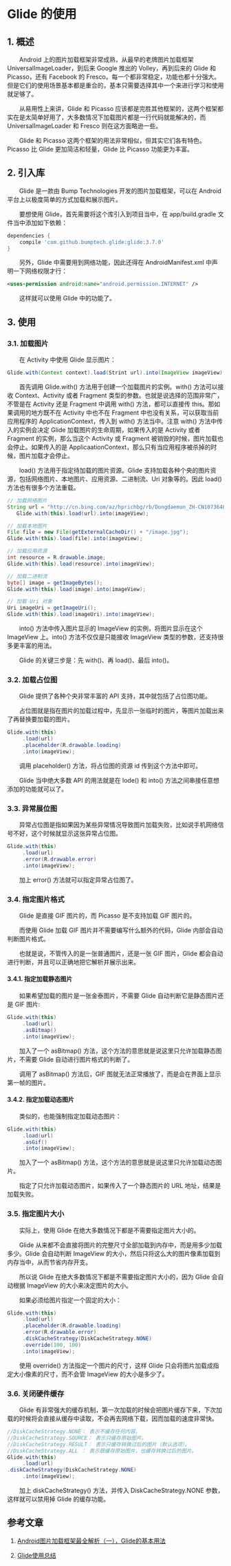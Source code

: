 # Glide 的使用

## 1. 概述

　　Android 上的图片加载框架非常成熟，从最早的老牌图片加载框架 UniversalImageLoader，到后来 Google 推出的 Volley，再到后来的 Glide 和 Picasso，还有 Facebook 的 Fresco。每一个都非常稳定，功能也都十分强大。但是它们的使用场景基本都是重合的，基本只需要选择其中一个来进行学习和使用就足够了。

　　从易用性上来讲，Glide 和 Picasso 应该都是完胜其他框架的，这两个框架都实在是太简单好用了，大多数情况下加载图片都是一行代码就能解决的，而 UniversalImageLoader 和 Fresco 则在这方面略逊一些。

　　Glide 和 Picasso 这两个框架的用法非常相似，但其实它们各有特色。Picasso 比 Glide 更加简洁和轻量，Glide 比 Picasso 功能更为丰富。

## 2. 引入库

　　Glide 是一款由 Bump Technologies 开发的图片加载框架，可以在 Android 平台上以极度简单的方式加载和展示图片。

　　要想使用 Glide，首先需要将这个库引入到项目当中，在 app/build.gradle 文件当中添加如下依赖：

```groovy
dependencies {
    compile 'com.github.bumptech.glide:glide:3.7.0'
}
```

　　另外，Glide 中需要用到网络功能，因此还得在 AndroidManifest.xml 中声明一下网络权限才行：

```xml
<uses-permission android:name="android.permission.INTERNET" />
```

　　这样就可以使用 Glide 中的功能了。

## 3. 使用

### 3.1. 加载图片

　　在 Activity 中使用 Glide 显示图片：

```java
Glide.with(Context context).load(Strint url).into(ImageView imageView);
```

　　首先调用 Glide.with() 方法用于创建一个加载图片的实例。with() 方法可以接收 Context、Activity 或者 Fragment 类型的参数。也就是说选择的范围非常广，不管是在 Activity 还是 Fragment 中调用 with() 方法，都可以直接传 this。那如果调用的地方既不在 Activity 中也不在 Fragment 中也没有关系，可以获取当前应用程序的 ApplicationContext，传入到 with() 方法当中。注意 with() 方法中传入的实例会决定 Glide 加载图片的生命周期，如果传入的是 Activity 或者 Fragment 的实例，那么当这个 Activity 或 Fragment 被销毁的时候，图片加载也会停止。如果传入的是 ApplicaationContext，那么只有当应用程序被杀掉的时候，图片加载才会停止。

　　load() 方法用于指定待加载的图片资源。Glide 支持加载各种个央的图片资源，包括网络图片、本地图片、应用资源、二进制流、Uri 对象等的。因此 load() 方法也有很多个方法重载。

```java
// 加载网络图片
String url = "http://cn.bing.com/az/hprichbg/rb/Dongdaemun_ZH-CN10736487148_1920x1080.jpg";
   Glide.with(this).load(url).into(imageView);

// 加载本地图片
File file = new File(getExternalCacheDir() + "/image.jpg");
Glide.with(this).load(file).into(imageView);

// 加载应用资源
int resource = R.drawable.image;
Glide.with(this).load(resource).into(imageView);

// 加载二进制流
byte[] image = getImageBytes();
Glide.with(this).load(image).into(imageView);

// 加载 Uri 对象
Uri imageUri = getImageUri();
Glide.with(this).load(imageUri).into(imageView);
```

　　into() 方法中传入图片显示的 ImageView 的实例，将图片显示在这个 ImageView 上。into() 方法不仅仅是只能接收 ImageView 类型的参数，还支持很多更丰富的用法。

　　Glide 的关键三步是：先 with()、再 load()、最后 into()。

### 3.2. 加载占位图

　　Glide 提供了各种个央非常丰富的 API 支持，其中就包括了占位图功能。

　　占位图就是指在图片的加载过程中，先显示一张临时的图片，等图片加载出来了再替换要加载的图片。

```java
Glide.with(this)
     .load(url)
     .placeholder(R.drawable.loading)
     .into(imageView);
```

　　调用 placeholder() 方法，将占位图的资源 id 传到这个方法中即可。

　　Glide 当中绝大多数 API 的用法就是在 lode() 和 into() 方法之间串接任意想添加的功能就可以了。

### 3.3. 异常展位图

　　异常占位图是指如果因为某些异常情况导致图片加载失败，比如说手机网络信号不好，这个时候就显示这张异常占位图。

```java
Glide.with(this)
     .load(url)
     .error(R.drawable.error)
     .into(imageView);
```

　　加上 error() 方法就可以指定异常占位图了。

### 3.4. 指定图片格式

　　Glide 是直接 GIF 图片的，而 Picasso 是不支持加载 GIF 图片的。

　　而使用 Glide 加载 GIF 图片并不需要编写什么额外的代码，Glide 内部会自动判断图片格式。

　　也就是说，不管传入的是一张普通图片，还是一张 GIF 图片，Glide 都会自动进行判断，并且可以正确地把它解析并展示出来。

#### 3.4.1. 指定加载静态图片

　　如果希望加载的图片是一张金泰图片，不需要 Glide 自动判断它是静态图片还是 GIF 图片:

```java
Glide.with(this)
     .load(url)
     .asBitmap()
     .into(imageView);
```

　　加入了一个 asBitmap() 方法，这个方法的意思就是说这里只允许加载静态图片，不需要 Glide 自动进行图片格式的判断了。

　　调用了 asBitmap() 方法后，GIF 图就无法正常播放了，而是会在界面上显示第一帧的图片。

#### 3.4.2. 指定加载动态图片

　　类似的，也能强制指定加载动态图片：

```java
Glide.with(this)
     .load(url)
     .asGif()
     .into(imageView);
```

　　加入了一个 asBitmap() 方法，这个方法的意思就是说这里只允许加载动态图片。

　　指定了只允许加载动态图片，如果传入了一个静态图片的 URL 地址，结果是加载失败。

### 3.5. 指定图片大小

　　实际上，使用 Glide 在绝大多数情况下都是不需要指定图片大小的。

　　Glide 从来都不会直接将图片的完整尺寸全部加载到内存中，而是用多少加载多少。Glide 会自动判断 ImageView 的大小，然后只将这么大的图片像素加载到内存当中，从而节省内存开支。

　　所以说 Glide 在绝大多数情况下都是不需要指定图片大小的，因为  Glide 会自动根据 ImageView 的大小来决定图片的大小。

　　如果必须给图片指定一个固定的大小：

```java
Glide.with(this)
     .load(url)
     .placeholder(R.drawable.loading)
     .error(R.drawable.error)
     .diskCacheStrategy(DiskCacheStrategy.NONE)
     .override(100, 100)
     .into(imageView);
```

　　使用 override() 方法指定一个图片的尺寸，这样 Glide 只会将图片加载成指定大小像素的尺寸，而不会管 ImageView 的大小是多少了。

### 3.6. 关闭硬件缓存

　　Glide 有非常强大的缓存机制，第一次加载的时候会把图片缓存下来，下次加载的时候将会直接从缓存中读取，不会再去网络下载，因而加载的速度非常快。

```java
//DiskCacheStrategy.NONE： 表示不缓存任何内容。
//DiskCacheStrategy.SOURCE： 表示只缓存原始图片。
//DiskCacheStrategy.RESULT： 表示只缓存转换过后的图片（默认选项）。
//DiskCacheStrategy.ALL ： 表示既缓存原始图片，也缓存转换过后的图片。
Glide.with(this)
     .load(url)
.diskCacheStrategy(DiskCacheStrategy.NONE)
     .into(imageView);
```

　　加上 diskCacheStrategy() 方法，并传入 DiskCacheStrategy.NONE 参数，这样就可以禁用掉 Glide 的缓存功能。





## 参考文章

1. [Android图片加载框架最全解析（一），Glide的基本用法](https://blog.csdn.net/guolin_blog/article/details/53759439)

2. [Glide使用总结](https://www.jianshu.com/p/791ee473a89b)





































